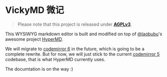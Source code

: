 # VickyMD 微记

> Please note that this project is released under **[AGPLv3](https://choosealicense.com/licenses/agpl-3.0/)**.

This WYSIWYG markdown editor is built and modified on top of [@laobubu](https://github.com/laobubu)'s awesome project [HyperMD](https://github.com/laobubu/HyperMD).

We will migrate to [codemirror 6](https://codemirror.net/6/) in the future, which is going to be a complete rewrite.
But for now, we will just stick to the current [codemirror 5](https://codemirror.net) codebase, that is what HyperMD currently uses.

The documtation is on the way :)
